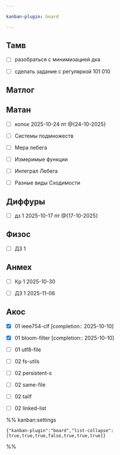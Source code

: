 ```yaml
---

kanban-plugin: board

---
```


## Тамв

- [ ] разобраться с минимизацией дка
- [ ] сделать задание с регуляркой 101 010


## Матлог



## Матан

- [ ] колок 2025-10-24 пт @{24-10-2025}
- [ ] Системы подмножеств
- [ ] Мера лебега
- [ ] Измеримые функции
- [ ] Интеграл Лебега
- [ ] Разные виды Сходимости


## Диффуры

- [ ] дз 1 2025-10-17 пт @{17-10-2025}


## Физос

- [ ] ДЗ 1


## Анмех

- [ ] Кр 1 2025-10-30
- [ ] ДЗ 1 2025-11-06


## Акос

- [x] 01 ieee754-clf  [completion:: 2025-10-10]
- [x] 01 bloom-filter  [completion:: 2025-10-10]
- [ ] 01 utf8-file
- [ ] 02 fs-utils
- [ ] 02 persistent-s
- [ ] 02 same-file
- [ ] 02 tailf
- [ ] 02 linked-list




%% kanban:settings
```
{"kanban-plugin":"board","list-collapse":[true,true,true,false,true,true,true]}
```
%%